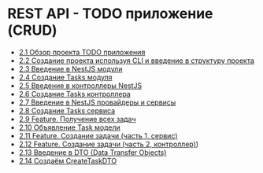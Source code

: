 # REST API - TODO приложение (CRUD)

- [2.1 Обзор проекта TODO приложения](./2.1%20Project%20Overview%20Task%20Management%20Application)
- [2.2 Создание проекта используя CLI и введение в структуру проекта](./2.2%20Creating%20a%20project%20via%20the%20CLI%20and%20an%20introduction%20to%20a%20NestJS%20project%20structure)
- [2.3 Введение в NestJS модули](./2.3%20Introduction%20to%20NestJS%20Modules)
- [2.4 Создание Tasks модуля](./2.4%20Creating%20a%20Tasks%20Module)
- [2.5 Введение в контроллеры NestJS](./2.5%20Introduction%20to%20NestJS%20Controllers)
- [2.6 Создание Tasks контроллера](./2.6%20Creating%20a%20Tasks%20Controller)
- [2.7 Введение в NestJS провайдеры и сервисы](./2.7%20Introduction%20to%20NestJS%20Providers%20and%20Services)
- [2.8 Создание Tasks сервиса](./2.8%20Creating%20a%20Tasks%20Service)
- [2.9 Feature. Получение всех задач](./2.9%20Feature%20Getting%20all%20Tasks)
- [2.10 Объявление Task модели](./2.10%20Defining%20a%20Task%20Model)
- [2.11 Feature. Создание задачи (часть 1, сервис)](./2.11%20Feature%20Creating%20a%20Task%20(Part%201%20Service))
- [2.12 Feature. Создание задачи (часть 2, контроллер)](./2.12%20Feature%20Creating%20a%20Task%20(Part%202%20Controller)))
- [2.13 Введение в DTO (Data Transfer Objects)](./2.13%20Introduction%20to%20Data%20Transfer%20Objects%20(DTOs))
- [2.14 Создаём CreateTaskDTO](./2.14%20Creating%20a%20CreateTaskDto)
